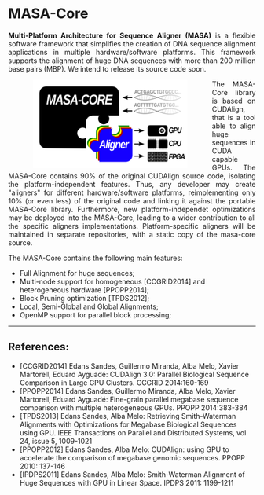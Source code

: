 # MASA-Core
<p align="justify">
<b>Multi-Platform Architecture for Sequence Aligner (MASA)</b> is a flexible software framework that simplifies the creation of DNA sequence alignment applications in multiple hardware/software platforms. This framework supports the alignment of huge DNA sequences with more than 200 million base pairs (MBP). We intend to release its source code soon.
</p>

<img src="https://raw.githubusercontent.com/edanssandes/masa-core/master/images/masa-core-puzzle.png" align="left" height="180" hspace="50">

<p align="justify">
The MASA-Core library is based on CUDAlign, that is a tool able to align huge sequences in CUDA capable GPUs. The MASA-Core contains 90% of the original CUDAlign source code, isolating the platform-independent features. Thus, any developer may create "aligners" for different hardware/software platforms, reimplementing only 10% (or even less) of the original code and linking it against the portable MASA-Core library. Furthermore, new platform-independet optimizations may be deployed into the MASA-Core, leading to a wider contribution to all the specific aligners implementations. Platform-specific aligners will be maintained in separate repositories, with a static copy of the masa-core source.
</p>

The MASA-Core contains the following main features:
* Full Alignment for huge sequences;
* Multi-node support for homogeneous [CCGRID2014] and heterogeneous hardware [PPOPP2014];
* Block Pruning optimization [TPDS2012];
* Local, Semi-Global and Global Alignments;
* OpenMP support for parallel block processing;


---

## References:

* [CCGRID2014] Edans Sandes, Guillermo Miranda, Alba Melo, Xavier Martorell, Eduard Ayguadé: CUDAlign 3.0: Parallel Biological Sequence Comparison in Large GPU Clusters. CCGRID 2014:160-169
* [PPOPP2014]  Edans Sandes, Guillermo Miranda, Alba Melo, Xavier Martorell, Eduard Ayguadé: Fine-grain parallel megabase sequence comparison with multiple heterogeneous GPUs. PPOPP 2014:383-384
* [TPDS2013]   Edans Sandes, Alba Melo: Retrieving Smith-Waterman Alignments with Optimizations for Megabase Biological Sequences using GPU. IEEE Transactions on Parallel and Distributed Systems, vol 24, issue 5, 1009-1021
* [PPOPP2012]  Edans Sandes, Alba Melo: CUDAlign: using GPU to accelerate the comparison of megabase genomic sequences. PPOPP 2010: 137-146
* [IPDPS2011]  Edans Sandes, Alba Melo: Smith-Waterman Alignment of Huge Sequences with GPU in Linear Space. IPDPS 2011: 1199-1211
